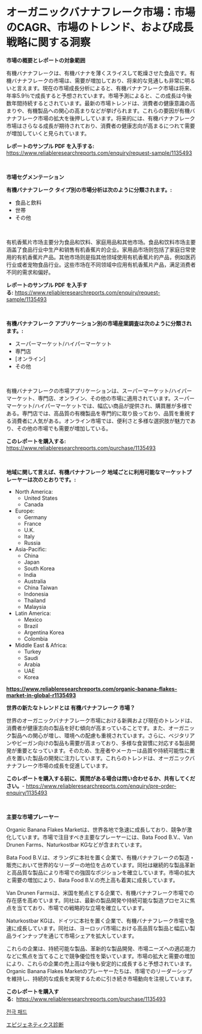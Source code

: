 <p><h1>オーガニックバナナフレーク市場：市場のCAGR、市場のトレンド、および成長戦略に関する洞察</h1></p><p><strong>市場の概要とレポートの対象範囲</strong></p>
<p><p>有機バナナフレークは、有機バナナを薄くスライスして乾燥させた食品です。有機バナナフレークの市場は、需要が増加しており、将来的な見通しも非常に明るいと言えます。現在の市場成長分析によると、有機バナナフレーク市場は将来、年率5.9％で成長すると予想されています。市場予測によると、この成長は今後数年間持続するとされています。最新の市場トレンドは、消費者の健康意識の高まりや、有機製品への関心の高まりなどが挙げられます。これらの要因が有機バナナフレーク市場の拡大を後押ししています。将来的には、有機バナナフレーク市場はさらなる成長が期待されており、消費者の健康志向が高まるにつれて需要が増加していくと見られています。</p></p>
<p><strong>レポートのサンプル PDF を入手する:</strong> <a href="https://www.reliableresearchreports.com/enquiry/request-sample/1135493">https://www.reliableresearchreports.com/enquiry/request-sample/1135493</a></p>
<p>&nbsp;</p>
<p><strong>市場セグメンテーション</strong></p>
<p><strong>有機バナナフレーク タイプ別の市場分析は次のように分類されます。:</strong></p>
<p><ul><li>食品と飲料</li><li>世帯</li><li>その他</li></ul></p>
<p>&nbsp;</p>
<p><p>有机香蕉片市场主要分为食品和饮料、家庭用品和其他市场。食品和饮料市场主要涵盖了食品行业中生产和销售有机香蕉片的企业。家用品市场则包括了家庭日常使用的有机香蕉片产品。其他市场则是指其他领域使用有机香蕉片的产品，例如医药行业或者宠物食品行业。这些市场在不同领域中应用有机香蕉片产品，满足消费者不同的需求和偏好。</p></p>
<p><strong>レポートのサンプル PDF を入手する:</strong>&nbsp;<a href="https://www.reliableresearchreports.com/enquiry/request-sample/1135493">https://www.reliableresearchreports.com/enquiry/request-sample/1135493</a></p>
<p>&nbsp;</p>
<p><strong> 有機バナナフレーク アプリケーション別の市場産業調査は次のように分類されます。:</strong></p>
<p><ul><li>スーパーマーケット/ハイパーマーケット</li><li>専門店</li><li>[オンライン]</li><li>その他</li></ul></p>
<p>&nbsp;</p>
<p><p>有機バナナフレークの市場アプリケーションは、スーパーマーケット/ハイパーマーケット、専門店、オンライン、その他の市場に適用されています。スーパーマーケット/ハイパーマーケットでは、幅広い商品が提供され、購買層が多様である。専門店では、高品質の有機製品を専門的に取り扱っており、品質を重視する消費者に人気がある。オンライン市場では、便利さと多様な選択肢が魅力であり、その他の市場でも需要が増加している。</p></p>
<p><strong>このレポートを購入する:</strong>&nbsp; <a href="https://www.reliableresearchreports.com/purchase/1135493">https://www.reliableresearchreports.com/purchase/1135493</a></p>
<p>&nbsp;</p>
<p><strong>地域に関して言えば、有機バナナフレーク 地域ごとに利用可能なマーケットプレーヤーは次のとおりです。:</strong></p>
<p><ul>
    <li>
        North America:
        <ul>
            <li>United States</li>
            <li>Canada</li>
        </ul>
    </li>
    <li>
        Europe:
        <ul>
            <li>Germany</li>
            <li>France</li>
            <li>U.K.</li>
            <li>Italy</li>
            <li>Russia</li>
        </ul>
    </li>
    <li>
        Asia-Pacific:
        <ul>
            <li>China</li>
            <li>Japan</li>
            <li>South Korea</li>
            <li>India</li>
            <li>Australia</li>
            <li>China Taiwan</li>
            <li>Indonesia</li>
            <li>Thailand</li>
            <li>Malaysia</li>
        </ul>
    </li>
    <li>
        Latin America:
        <ul>
            <li>Mexico</li>
            <li>Brazil</li>
            <li>Argentina Korea</li>
            <li>Colombia</li>
        </ul>
    </li>
    <li>
        Middle East & Africa:
        <ul>
            <li>Turkey</li>
            <li>Saudi</li>
            <li>Arabia</li>
            <li>UAE</li>
            <li>Korea</li>
        </ul>
    </li>
    </ul></p>
<p><strong><a href="https://www.reliableresearchreports.com/organic-banana-flakes-market-in-global-r1135493">https://www.reliableresearchreports.com/organic-banana-flakes-market-in-global-r1135493</a></strong>&nbsp;</p>
<p><strong>世界の新たなトレンドとは 有機バナナフレーク 市場？</strong></p>
<p><p>世界のオーガニックバナナフレーク市場における新興および現在のトレンドは、消費者が健康志向の製品を好む傾向が高まっていることです。また、オーガニック製品への関心が増し、環境への配慮も重視されています。さらに、ベジタリアンやビーガン向けの製品も需要が高まっており、多様な食習慣に対応する製品開発が重要となっています。そのため、生産者やメーカーは品質や持続可能性に重点を置いた製品の開発に注力しています。これらのトレンドは、オーガニックバナナフレーク市場の成長を促進しています。</p></p>
<p><strong>このレポートを購入する前に、質問がある場合は問い合わせるか、共有してください。</strong>- <a href="https://www.reliableresearchreports.com/enquiry/pre-order-enquiry/1135493">https://www.reliableresearchreports.com/enquiry/pre-order-enquiry/1135493</a></p>
<p>&nbsp;</p>
<p><strong>主要な市場プレーヤー</strong></p>
<p><p>Organic Banana Flakes Marketは、世界各地で急速に成長しており、競争が激化しています。市場で注目すべき主要なプレーヤーには、Bata Food B.V.、Van Drunen Farms、Naturkostbar KGなどが含まれています。</p><p>Bata Food B.V.は、オランダに本社を置く企業で、有機バナナフレークの製造・販売において世界的なリーダーの地位を占めています。同社は継続的な製品革新と高品質な製品により市場での強固なポジションを確立しています。市場の拡大と需要の増加により、Bata Food B.V.の売上高も着実に成長しています。</p><p>Van Drunen Farmsは、米国を拠点とする企業で、有機バナナフレーク市場での存在感を高めています。同社は、最新の製品開発や持続可能な製造プロセスに焦点を当てており、市場での戦略的な立場を確立しています。</p><p>Naturkostbar KGは、ドイツに本社を置く企業で、有機バナナフレーク市場で急速に成長しています。同社は、ヨーロッパ市場における高品質な製品と幅広い製品ラインナップを通じて市場シェアを拡大しています。</p><p>これらの企業は、持続可能な製品、革新的な製品開発、市場ニーズへの適応能力などに焦点を当てることで競争優位性を築いています。市場の拡大と需要の増加により、これらの企業の売上高は今後も安定的に成長すると予想されています。Organic Banana Flakes Marketのプレーヤーたちは、市場でのリーダーシップを維持し、持続的な成長を実現するために引き続き市場動向を注視しています。</p></p>
<p><strong>このレポートを購入する:</strong>&nbsp;&nbsp;<a href="https://www.reliableresearchreports.com/purchase/1135493">https://www.reliableresearchreports.com/purchase/1135493</a></p>
<p><p><a href="https://github.com/fernandotryO5lson96765/Market-Research-Report-List-1/blob/main/357332624562.md">전극 패드</a></p><p><a href="https://github.com/ReganWisoky2023/Market-Research-Report-List-1/blob/main/424715226472.md">エピジェネティクス診断</a></p></p>